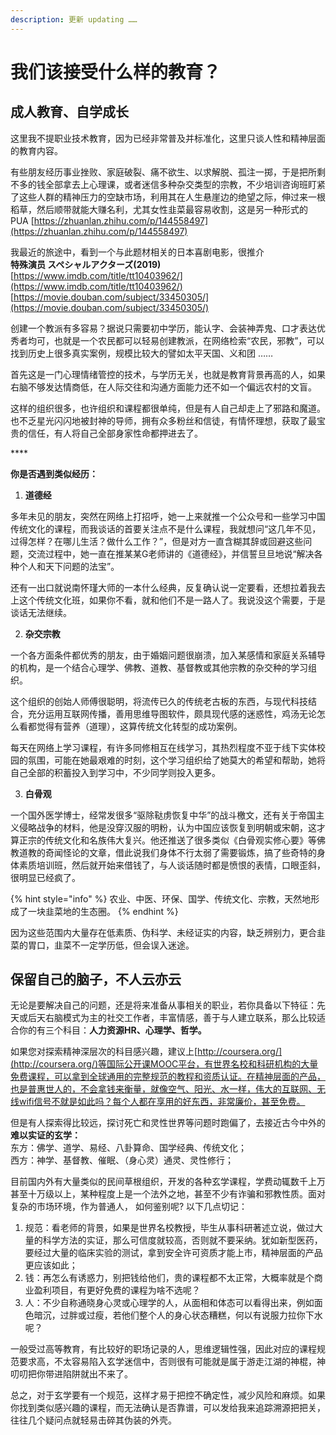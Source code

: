 ```yaml
---
description: 更新 updating ……
---
```


# 我们该接受什么样的教育？

## 成人教育、自学成长

  
 这里我不提职业技术教育，因为已经非常普及并标准化，这里只谈人性和精神层面的教育内容。  
  
 有些朋友经历事业挫败、家庭破裂、痛不欲生、以求解脱、孤注一掷，于是把所剩不多的钱全部拿去上心理课，或者迷信多种杂交类型的宗教，不少培训咨询班盯紧了这些人群的精神压力的空缺市场，利用其在人生悬崖边的绝望之际，伸过来一根稻草，然后顺带就能大赚名利，尤其女性韭菜最容易收割，这是另一种形式的PUA [https://zhuanlan.zhihu.com/p/144558497](https://zhuanlan.zhihu.com/p/144558497)  
  
 我最近的旅途中，看到一个与此题材相关的日本喜剧电影，很推介  
 **特殊演员 スペシャルアクターズ\(2019\)**  
 [https://www.imdb.com/title/tt10403962/](https://www.imdb.com/title/tt10403962/)  
 [https://movie.douban.com/subject/33450305/](https://movie.douban.com/subject/33450305/)  
  
 创建一个教派有多容易？据说只需要初中学历，能认字、会装神弄鬼、口才表达优秀者均可，也就是一个农民都可以轻易创建教派，在网络检索“农民，邪教”，可以找到历史上很多真实案例，规模比较大的譬如太平天国、义和团 ……  
  
 首先这是一门心理情绪管控的技术，与学历无关，也就是教育背景再高的人，如果右脑不够发达情商低，在人际交往和沟通方面能力还不如一个偏远农村的文盲。  
  
 这样的组织很多，也许组织和课程都很单纯，但是有人自己却走上了邪路和魔道。也不乏星光闪闪地被封神的导师，拥有众多粉丝和信徒，有情怀理想，获取了最宝贵的信任，有人将自己全部身家性命都押进去了。

\*\*\*\*

**你是否遇到类似经历：**

1. **道德经**

 多年未见的朋友，突然在网络上打招呼，她一上来就推一个公众号和一些学习中国传统文化的课程，而我谈话的首要关注点不是什么课程，我就想问“这几年不见，过得怎样？在哪儿生活？做什么工作？”，但是对方一直含糊其辞或回避这些问题，交流过程中，她一直在推某某G老师讲的《道德经》，并信誓旦旦地说“解决各种个人和天下问题的法宝”。  
  
 还有一出口就说南怀瑾大师的一本什么经典，反复确认说一定要看，还想拉着我去上这个传统文化班，如果你不看，就和他们不是一路人了。我说没这个需要，于是谈话无法继续。

  
  
2. **杂交宗教**

 一个各方面条件都优秀的朋友，由于婚姻问题很崩溃，加入某感情和家庭关系辅导的机构，是一个结合心理学、佛教、道教、基督教或其他宗教的杂交种的学习组织。  
  
 这个组织的创始人师傅很聪明，将流传已久的传统老古板的东西，与现代科技结合，充分运用互联网传播，善用思维导图软件，颇具现代感的迷惑性，鸡汤无论怎么看都觉得有营养（道理），这算传统文化转型的成功案例。  
  
 每天在网络上学习课程，有许多同修相互在线学习，其热烈程度不亚于线下实体校园的氛围，可能在她最艰难的时刻，这个学习组织给了她莫大的希望和帮助，她将自己全部的积蓄投入到学习中，不少同学则投入更多。

  
  
3. **白骨观**

 一个国外医学博士，经常发很多“驱除鞑虏恢复中华”的战斗檄文，还有关于帝国主义侵略战争的材料，他是没穿汉服的明粉，认为中国应该恢复到明朝或宋朝，这才算正宗的传统文化和名族伟大复兴。他还推送了很多类似《白骨观实修心要》等佛教道教的奇闻怪论的文章，借此说我们身体不行太弱了需要锻炼，搞了些奇特的身体素质培训班，然后就开始来借钱了，与人谈话随时都是愤恨的表情，口眼歪斜，很明显已经疯了。

{% hint style="info" %}
农业、中医、环保、国学、传统文化、宗教，天然地形成了一块韭菜地的生态圈。
{% endhint %}

因为这些范围内大量存在低素质、伪科学、未经证实的内容，缺乏辨别力，更合韭菜的胃口，韭菜不一定学历低，但会误入迷途。  


## 保留自己的脑子，不人云亦云

  
 无论是要解决自己的问题，还是将来准备从事相关的职业，若你具备以下特征：先天或后天右脑模式为主的社交工作者，丰富情感，善于与人建立联系，那么比较适合你的有三个科目：**人力资源HR、心理学、哲学。**  
  
 如果您对探索精神深层次的科目感兴趣，建议上[http://coursera.org/](http://coursera.org/)等国际公开课MOOC平台，有世界名校和科研机构的大量免费课程，可以拿到全球通用的完整规范的教程和资质认证。在精神层面的产品，也是普惠世人的，不会拿钱来衡量，就像空气、阳光、水一样，伟大的互联网、无线wifi信号不就是如此吗？每个人都在享用的好东西，非常廉价，甚至免费。  
  
 但是有人探索得比较远，探讨死亡和灵性世界等问题时跑偏了，去接近古今中外的**难以实证的玄学：**  
 东方：佛学、道学、易经、八卦算命、国学经典、传统文化；  
 西方：神学、基督教、催眠、（身心灵）通灵、灵性修行；  
  
 目前国内外有大量类似的民间草根组织，开发的各种玄学课程，学费动辄数千上万甚至十万级以上，某种程度上是一个法外之地，甚至不少有诈骗和邪教性质。面对复杂的市场环境，作为普通人， 如何鉴别呢? 以下几点切记：

1. 规范：看老师的背景，如果是世界名校教授，毕生从事科研著述立说，做过大量的科学方法的实证，那么可信度就较高，否则就不要采纳。犹如新型医药，要经过大量的临床实验的测试，拿到安全许可资质才能上市，精神层面的产品更应该如此；
2. 钱：再怎么有诱惑力，别把钱给他们，贵的课程都不太正常，大概率就是个商业盈利项目，有更好免费的课程为啥不选呢？
3. 人：不少自称通晓身心灵或心理学的人，从面相和体态可以看得出来，例如面色暗沉，过胖或过瘦，若他们整个人的身心状态糟糕，何以有说服力拉你下水呢？

 一般受过高等教育，有比较好的职场记录的人，思维逻辑性强，因此对应的课程规范要求高，不太容易陷入玄学迷信中，否则很有可能就是属于游走江湖的神棍，神叨叨把你带进陷阱就出不来了。  
  
 总之，对于玄学要有一个规范，这样才易于把控不确定性，减少风险和麻烦。如果你找到类似感兴趣的课程，而无法确认是否靠谱，可以发给我来追踪溯源把把关，往往几个疑问点就轻易击碎其伪装的外壳。  


